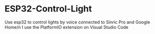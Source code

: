 # ESP32-Control-Light
Use esp32 to control lights by voice connected to Sinric Pro and Google Home/n
I use the PlatformIO extension on Visual Studio Code
